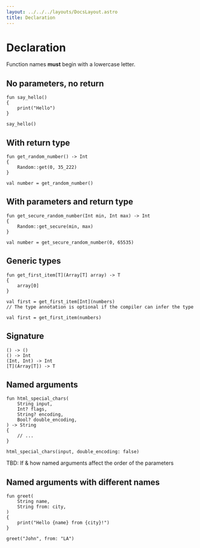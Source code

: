 ```yaml
---
layout: ../../../layouts/DocsLayout.astro
title: Declaration
---
```


# Declaration

Function names **must** begin with a lowercase letter.


## No parameters, no return

```thp
fun say_hello()
{
    print("Hello")
}

say_hello()
```


## With return type

```thp
fun get_random_number() -> Int
{
    Random::get(0, 35_222)
}

val number = get_random_number()
```

## With parameters and return type

```thp
fun get_secure_random_number(Int min, Int max) -> Int
{
    Random::get_secure(min, max)
}

val number = get_secure_random_number(0, 65535)
```


## Generic types

```thp
fun get_first_item[T](Array[T] array) -> T
{
    array[0]
}

val first = get_first_item[Int](numbers)
// The type annotation is optional if the compiler can infer the type

val first = get_first_item(numbers)
```


## Signature


```thp
() -> ()
() -> Int
(Int, Int) -> Int
[T](Array[T]) -> T
```


## Named arguments

```thp
fun html_special_chars(
    String input,
    Int? flags,
    String? encoding,
    Bool? double_encoding,
) -> String
{
    // ...
}

html_special_chars(input, double_encoding: false)
```

TBD: If & how named arguments affect the order of the parameters

## Named arguments with different names

```thp
fun greet(
    String name,
    String from: city,
)
{
    print("Hello {name} from {city}!")
}

greet("John", from: "LA")
```





